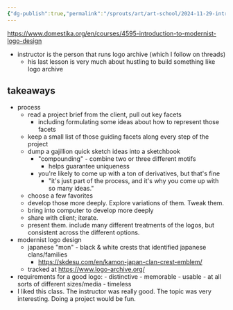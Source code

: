```yaml
---
{"dg-publish":true,"permalink":"/sprouts/art/art-school/2024-11-29-intro-to-modernist-logo-design/","created":"2025-01-06T09:36:31.695-06:00","updated":"2025-01-06T09:36:31.695-06:00"}
---
```


https://www.domestika.org/en/courses/4595-introduction-to-modernist-logo-design

- instructor is the person that runs logo archive (which I follow on threads)
	- his last lesson is very much about hustling to build something like logo archive

## takeaways
- process
	- read a project brief from the client, pull out key facets
		- including formulating some ideas about how to represent those facets
	- keep a small list of those guiding facets along every step of the project
	- dump a gajillion quick sketch ideas into a sketchbook
		- "compounding" - combine two or three different motifs
			- helps guarantee uniqueness
		- you're likely to come up with a ton of derivatives, but that's fine
			- "it's just part of the process, and it's why you come up with so many ideas."
	- choose a few favorites
	- develop those more deeply. Explore variations of them. Tweak them.
	- bring into computer to develop more deeply
	- share with client; iterate. 
	- present them. include many different treatments of the logos, but consistent across the different options.
- modernist logo design
	- japanese "mon" - black & white crests that identified japanese clans/families 
		- https://skdesu.com/en/kamon-japan-clan-crest-emblem/
	- tracked at https://www.logo-archive.org/
- requirements for a good logo:
		- distinctive
		- memorable
		- usable
			- at all sorts of different sizes/media
		- timeless
- I liked this class. The instructor was really good. The topic was very interesting. Doing a project would be fun.